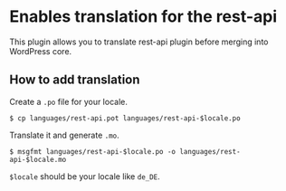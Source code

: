 # Enables translation for the rest-api

This plugin allows you to translate rest-api plugin before merging into WordPress core.

## How to add translation

Create a `.po` file for your locale.

```
$ cp languages/rest-api.pot languages/rest-api-$locale.po
```

Translate it and generate `.mo`.

```
$ msgfmt languages/rest-api-$locale.po -o languages/rest-api-$locale.mo
```

`$locale` should be your locale like `de_DE`.
